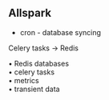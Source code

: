 ## Allspark
- cron - database syncing

Celery tasks -> Redis

• Redis databases  
    • celery tasks  
    • metrics  
    • transient data
